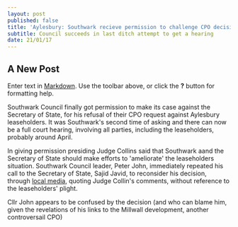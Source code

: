 ```yaml
---
layout: post
published: false
title: 'Aylesbury: Southwark recieve permission to challenge CPO decision.'
subtitle: Council succeeds in last ditch attempt to get a hearing
date: 21/01/17
---
```

## A New Post

Enter text in [Markdown](http://daringfireball.net/projects/markdown/). Use the toolbar above, or click the **?** button for formatting help.

Southwark Council finally got permission to make its case against the Secretary of State, for his refusal of their CPO request against Aylesbury leaseholders.  It was Southwark's second time of asking and there can now be a full court hearing, involving all parties, including the leaseholders, probably around April.

In giving permission presiding Judge Collins said that Southwark aand the Secretary of State should make efforts to 'ameliorate' the leaseholders situation.  Southwark Council leader, Peter John, immediately repeated his call to the Secretary of State, Sajid Javid, to reconsider his decision, through [local media](http://www.southwarknews.co.uk/news/council-leader-calls-government-settle-aylesbury-cpo-dispute-outside-court/), quoting Judge Collin's comments, without reference to the leaseholders' plight.

Cllr John appears to be confused by the decision (and who can blame him, given the revelations of his links to the Millwall development, another controversail CPO)
